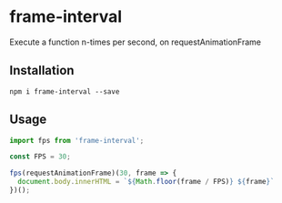 # frame-interval

Execute a function n-times per second, on requestAnimationFrame

## Installation

```
npm i frame-interval --save
```

## Usage

```javascript
import fps from 'frame-interval';

const FPS = 30;

fps(requestAnimationFrame)(30, frame => {
  document.body.innerHTML = `${Math.floor(frame / FPS)} ${frame}`
})();
```
